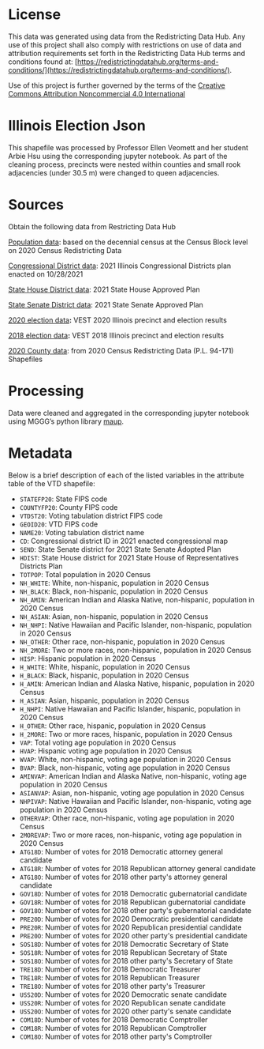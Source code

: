 # License
This data was generated using data from the Redistricting Data Hub.  Any use of this project shall also comply with restrictions on use of data and attribution requirements set forth in the Redistricting Data Hub terms and conditions found at: [https://redistrictingdatahub.org/terms-and-conditions/](https://redistrictingdatahub.org/terms-and-conditions/).

Use of this project is further governed by the terms of the [Creative Commons Attribution Noncommercial 4.0 International](https://creativecommons.org/licenses/by-nc/4.0/legalcode.en)

# Illinois Election Json

This shapefile was processed by Professor Ellen Veomett and her student Arbie Hsu using the corresponding jupyter notebook.  As part of the cleaning process, precincts were nested within counties and small rook adjacencies (under 30.5 m) were changed to queen adjacencies.

# **Sources**

Obtain the following data from Restricting Data Hub

[Population data](https://redistrictingdatahub.org/dataset/illinois-block-pl-94171-2020-by-table/): based on the decennial census at the Census Block level on 2020 Census Redistricting Data

[Congressional District data](https://redistrictingdatahub.org/dataset/2021-illinois-congressional-districts-approved-plan/): 2021 Illinois Congressional Districts plan enacted on 10/28/2021

[State House District data](https://redistrictingdatahub.org/dataset/2021-illinois-state-house-adopted-plan/): 2021 State House Approved Plan

[State Senate District data](https://redistrictingdatahub.org/dataset/2021-illinois-state-senate-adopted-plan/): 2021 State Senate Approved Plan

[2020 election data](https://redistrictingdatahub.org/dataset/vest-2020-illinois-precinct-and-election-results/)**:**  VEST 2020 Illinois precinct and election results

[2018 election data](https://redistrictingdatahub.org/dataset/2018-il-election-data-projected-to-2020-vtds/)**:**  VEST 2018 Illinois precinct and election results

[2020 County data](https://redistrictingdatahub.org/dataset/illinois-county-pl-94171-2020/): from 2020 Census Redistricting Data (P.L. 94-171) Shapefiles

# **Processing**

Data were cleaned and aggregated in the corresponding jupyter notebook using MGGG’s python library [maup](https://github.com/mggg/maup).

# **Metadata**

Below is a brief description of each of the listed variables in the attribute table of the VTD shapefile:

- `STATEFP20`: State FIPS code
- `COUNTYFP20`: County FIPS code
- `VTDST20`: Voting tabulation district FIPS code
- `GEOID20`: VTD FIPS code
- `NAME20`: Voting tabulation district name
- `CD`: Congressional district ID in 2021 enacted congressional map
- `SEND`: State Senate district for 2021 State Senate Adopted Plan
- `HDIST`: State House district for 2021 State House of Representatives Districts Plan
- `TOTPOP`: Total population in 2020 Census
- `NH_WHITE`: White, non-hispanic, population in 2020 Census
- `NH_BLACK`: Black, non-hispanic, population in 2020 Census
- `NH_AMIN`: American Indian and Alaska Native, non-hispanic, population in 2020 Census
- `NH_ASIAN`: Asian, non-hispanic, population in 2020 Census
- `NH_NHPI`: Native Hawaiian and Pacific Islander, non-hispanic, population in 2020 Census
- `NH_OTHER`: Other race, non-hispanic, population in 2020 Census
- `NH_2MORE`: Two or more races, non-hispanic, population in 2020 Census
- `HISP`: Hispanic population in 2020 Census
- `H_WHITE`: White, hispanic, population in 2020 Census
- `H_BLACK`: Black, hispanic, population in 2020 Census
- `H_AMIN`: American Indian and Alaska Native, hispanic, population in 2020 Census
- `H_ASIAN`: Asian, hispanic, population in 2020 Census
- `H_NHPI`: Native Hawaiian and Pacific Islander, hispanic, population in 2020 Census
- `H_OTHER`: Other race, hispanic, population in 2020 Census
- `H_2MORE`: Two or more races, hispanic, population in 2020 Census
- `VAP`: Total voting age population in 2020 Census
- `HVAP`: Hispanic voting age population in 2020 Census
- `WVAP`: White, non-hispanic, voting age population in 2020 Census
- `BVAP`: Black, non-hispanic, voting age population in 2020 Census
- `AMINVAP`: American Indian and Alaska Native, non-hispanic, voting age population in 2020 Census
- `ASIANVAP`: Asian, non-hispanic, voting age population in 2020 Census
- `NHPIVAP`: Native Hawaiian and Pacific Islander, non-hispanic, voting age population in 2020 Census
- `OTHERVAP`: Other race, non-hispanic, voting age population in 2020 Census
- `2MOREVAP`: Two or more races, non-hispanic, voting age population in 2020 Census
- `ATG18D`: Number of votes for 2018 Democratic attorney general candidate
- `ATG18R`: Number of votes for 2018 Republican attorney general candidate
- `ATG18O`: Number of votes for 2018 other party's attorney general candidate
- `GOV18D`: Number of votes for 2018 Democratic gubernatorial candidate
- `GOV18R`: Number of votes for 2018 Republican gubernatorial candidate
- `GOV18O`: Number of votes for 2018 other party's gubernatorial candidate
- `PRE20D`: Number of votes for 2020 Democratic presidential candidate
- `PRE20R`: Number of votes for 2020 Republican presidential candidate
- `PRE20O`: Number of votes for 2020 other party's presidential candidate
- `SOS18D`: Number of votes for 2018 Democratic Secretary of State
- `SOS18R`: Number of votes for 2018 Republican Secretary of State
- `SOS18O`: Number of votes for 2018 other party's Secretary of State
- `TRE18D`: Number of votes for 2018 Democratic Treasurer
- `TRE18R`: Number of votes for 2018 Republican Treasurer
- `TRE18O`: Number of votes for 2018 other party's Treasurer
- `USS20D`: Number of votes for 2020 Democratic senate candidate
- `USS20R`: Number of votes for 2020 Republican senate candidate
- `USS20O`: Number of votes for 2020 other party's senate candidate
- `COM18D`: Number of votes for 2018 Democratic Comptroller
- `COM18R`: Number of votes for 2018 Republican Comptroller
- `COM18O`: Number of votes for 2018 other party's Comptroller
